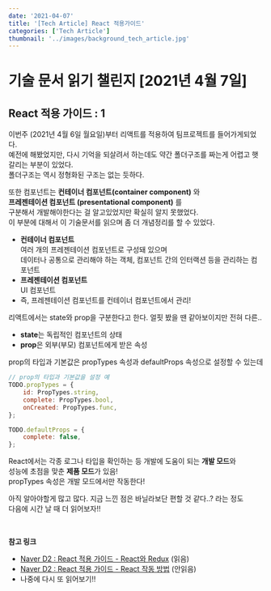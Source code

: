 ```yaml
---
date: '2021-04-07'
title: '[Tech Article] React 적용가이드'
categories: ['Tech Article']
thumbnail: '../images/background_tech_article.jpg'
---
```


# 기술 문서 읽기 챌린지 [2021년 4월 7일]

## **React 적용 가이드 : 1**

이번주 (2021년 4월 6일 월요일)부터 리액트를 적용하여 팀프로젝트를 들어가게되었다.  
예전에 해봤었지만, 다시 기억을 되살려서 하는데도 약간 폴더구조를 짜는게 어렵고 햇갈리는 부분이 있었다.  
폴더구조는 역시 정형화된 구조는 없는 듯하다.

또한 컴포넌트는 **컨테이너 컴포넌트(container component)** 와  
**프레젠테이션 컴포넌트 (presentational component)** 를  
구분해서 개발해야한다는 걸 알고있었지만 확실히 알지 못했었다.  
이 부분에 대해서 이 기술문서를 읽으며 좀 더 개념정리를 할 수 있었다.

-   **컨테이너 컴포넌트**  
     여러 개의 프레젠테이션 컴포넌트로 구성돼 있으며  
     데이터나 공통으로 관리해야 하는 객체, 컴포넌트 간의 인터랙션 등을 관리하는 컴포넌트
-   **프레젠테이션 컴포넌트**  
     UI 컴포넌트
-   즉, 프레젠테이션 컴포넌트를 컨테이너 컴포넌트에서 관리!

리액트에서는 state와 prop을 구분한다고 한다. 얼핏 봤을 땐 같아보이지만 전혀 다른..

-   **state**는 독립적인 컴포넌트의 상태
-   **prop**은 외부(부모) 컴포넌트에게 받은 속성

prop의 타입과 기본값은 propTypes 속성과 defaultProps 속성으로 설정할 수 있는데

```jsx
// prop의 타입과 기본값을 설정 예
TODO.propTypes = {
    id: PropTypes.string,
    complete: PropTypes.bool,
    onCreated: PropTypes.func,
};

TODO.defaultProps = {
    complete: false,
};
```

React에서는 각종 로그나 타입을 확인하는 등 개발에 도움이 되는 **개발 모드**와  
성능에 초점을 맞춘 **제품 모드**가 있음!  
propTypes 속성은 개발 모드에서만 작동한다!

아직 알아야할게 많고 많다. 지금 느낀 점은 바닐라보단 편할 것 같다..? 라는 정도  
다음에 시간 날 때 더 읽어보자!!

<br/>

**참고 링크**

-   [Naver D2 : React 적용 가이드 - React와 Redux](https://d2.naver.com/helloworld/1848131) (읽음)
-   [Naver D2 : React 적용 가이드 - React 작동 방법](https://d2.naver.com/helloworld/9297403) (안읽음)
-   나중에 다시 또 읽어보기!!
